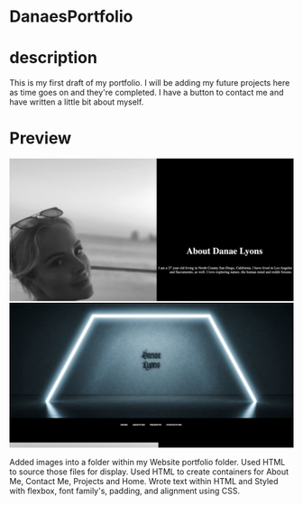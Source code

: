 # DanaesPortfolio
# description
This is my first draft of my portfolio.
I will be adding my future projects here as time goes on and they're completed.
I have a button to contact me and have written a little bit about myself.
# Preview
![portfoliopicture1](images/about-me.png)
![portfoliopicture2](images/hero-nav-bar.png)

Added images into a folder within my Website portfolio folder.
Used HTML to source those files for display.
Used HTML to create containers for About Me, Contact Me, Projects and Home.
Wrote text within HTML and Styled with flexbox, font family's, padding, and alignment using CSS.
